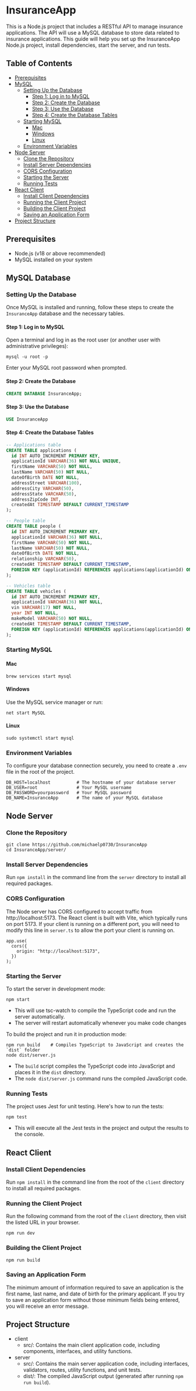 # InsuranceApp

This is a Node.js project that includes a RESTful API to manage insurance applications. The API will use a MySQL database to store data related to insurance applications. This guide will help you set up the InsuranceApp Node.js project, install dependencies, start the server, and run tests.

## Table of Contents

- [Prerequisites](#prerequisites)
- [MySQL](#mysql-database)
  - [Setting Up the Database](#setting-up-the-database)
    - [Step 1: Log in to MySQL](#step-1-log-in-to-mysql)
    - [Step 2: Create the Database](#step-2-create-the-database)
    - [Step 3: Use the Database](#step-3-use-the-database)
    - [Step 4: Create the Database Tables](#step-4-create-the-database-tables)
  - [Starting MySQL](#starting-mysql)
    - [Mac](#mac-1)
    - [Windows](#windows-1)
    - [Linux](#linux-1)
  - [Environment Variables](#environment-variables)
- [Node Server](#node-server)
  - [Clone the Repository](#clone-the-repository)
  - [Install Server Dependencies](#install-server-dependencies)
  - [CORS Configuration](#cors-configuration)
  - [Starting the Server](#starting-the-server)
  - [Running Tests](#running-tests)
- [React Client](#react-client)
  - [Install Client Dependencies](#install-client-dependencies)
  - [Running the Client Project](#running-the-client-project)
  - [Building the Client Project](#building-the-client-project)
  - [Saving an Application Form](#saving-an-application)
- [Project Structure](#project-structure)

## Prerequisites

- Node.js (v18 or above recommended)
- MySQL installed on your system

## MySQL Database

### Setting Up the Database

Once MySQL is installed and running, follow these steps to create the `InsuranceApp` database and the necessary tables.

#### Step 1: Log in to MySQL

Open a terminal and log in as the root user (or another user with administrative privileges):

```
mysql -u root -p
```

Enter your MySQL root password when prompted.

#### Step 2: Create the Database

```sql
CREATE DATABASE InsuranceApp;
```

#### Step 3: Use the Database

```sql
USE InsuranceApp
```

#### Step 4: Create the Database Tables

```sql
-- Applications table
CREATE TABLE applications (
  id INT AUTO_INCREMENT PRIMARY KEY,
  applicationId VARCHAR(36) NOT NULL UNIQUE,
  firstName VARCHAR(50) NOT NULL,
  lastName VARCHAR(50) NOT NULL,
  dateOfBirth DATE NOT NULL,
  addressStreet VARCHAR(100),
  addressCity VARCHAR(50),
  addressState VARCHAR(50),
  addressZipCode INT,
  createdAt TIMESTAMP DEFAULT CURRENT_TIMESTAMP
);

-- People table
CREATE TABLE people (
  id INT AUTO_INCREMENT PRIMARY KEY,
  applicationId VARCHAR(36) NOT NULL,
  firstName VARCHAR(50) NOT NULL,
  lastName VARCHAR(50) NOT NULL,
  dateOfBirth DATE NOT NULL,
  relationship VARCHAR(50),
  createdAt TIMESTAMP DEFAULT CURRENT_TIMESTAMP,
  FOREIGN KEY (applicationId) REFERENCES applications(applicationId) ON DELETE CASCADE
);

-- Vehicles table
CREATE TABLE vehicles (
  id INT AUTO_INCREMENT PRIMARY KEY,
  applicationId VARCHAR(36) NOT NULL,
  vin VARCHAR(17) NOT NULL,
  year INT NOT NULL,
  makeModel VARCHAR(50) NOT NULL,
  createdAt TIMESTAMP DEFAULT CURRENT_TIMESTAMP,
  FOREIGN KEY (applicationId) REFERENCES applications(applicationId) ON DELETE CASCADE
);
```

### Starting MySQL

#### Mac

```
brew services start mysql
```

#### Windows

Use the MySQL service manager or run:

```
net start MySQL
```

#### Linux

```
sudo systemctl start mysql
```

### Environment Variables

To configure your database connection securely, you need to create a `.env` file in the root of the project.

```
DB_HOST=localhost          # The hostname of your database server
DB_USER=root               # Your MySQL username
DB_PASSWORD=yourpassword   # Your MySQL password
DB_NAME=InsuranceApp       # The name of your MySQL database
```

## Node Server

### Clone the Repository

```
git clone https://github.com/michaelp0730/InsuranceApp
cd InsuranceApp/server/
```

### Install Server Dependencies

Run `npm install` in the command line from the `server` directory to install all required packages.

### CORS Configuration

The Node server has CORS configured to accept traffic from http://localhost:5173.
The React client is built with Vite, which typically runs on port 5173. If your client is running on a different port, you will need to modify this line in `server.ts` to allow the port your client is running on.

```
app.use(
  cors({
    origin: "http://localhost:5173",
  })
);
```

### Starting the Server

To start the server in development mode:

```
npm start
```

- This will use tsc-watch to compile the TypeScript code and run the server automatically.
- The server will restart automatically whenever you make code changes

To build the project and run it in production mode:

```
npm run build    # Compiles TypeScript to JavaScript and creates the `dist` folder
node dist/server.js
```

- The `build` script compiles the TypeScript code into JavaScript and places it in the `dist` directory.
- The `node dist/server.js` command runs the compiled JavaScript code.

### Running Tests

The project uses Jest for unit testing. Here's how to run the tests:

```
npm test
```

- This will execute all the Jest tests in the project and output the results to the console.

## React Client

### Install Client Dependencies

Run `npm install` in the command line from the root of the `client` directory to install all required packages.

### Running the Client Project

Run the following command from the root of the `client` directory, then visit the listed URL in your browser.

```
npm run dev
```

### Building the Client Project

```
npm run build
```

### Saving an Application Form

The minimum amount of information required to save an application is the first name, last name, and date of birth for the primary applicant. If you try to save an application form without those minimum fields being entered, you will receive an error message.

## Project Structure

- client
  - src/: Contains the main client application code, including components, interfaces, and utility functions.
- server
  - src/: Contains the main server application code, including interfaces, validators, routes, utility functions, and unit tests.
  - dist/: The compiled JavaScript output (generated after running `npm run build`).
